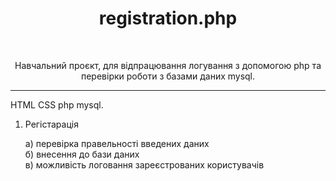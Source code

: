 <h1 align="center" style="text-align: center;">registration.php</h1><br />
 <p align="center" style="text-align: center;">Навчальний проєкт, для відпрацювання логування з допомогою php
та перевірки роботи з базами даних mysql.</p><hr /> 

<p>HTML CSS php mysql.</p>


1. Регістарація

    а) перевірка правельності введених даних<br />
    б) внесення до бази даних<br />
    в) можливість логовання зареєстрованих користувачів<br />
